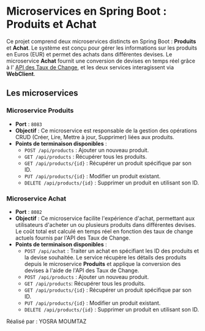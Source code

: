 
# Microservices en Spring Boot : Produits et Achat

Ce projet comprend deux microservices distincts en Spring Boot : **Produits** et **Achat**. Le système est conçu pour gérer les informations sur les produits en Euros (EUR) et permet des achats dans différentes devises. Le microservice **Achat** fournit une conversion de devises en temps réel grâce à l' [API des Taux de Change](https://www.exchangerate-api.com/), et les deux services interagissent via **WebClient**.

## Les microservices

### Microservice Produits
- **Port** : `8083`
- **Objectif** : Ce microservice est responsable de la gestion des opérations CRUD (Créer, Lire, Mettre à jour, Supprimer) liées aux produits.
- **Points de terminaison disponibles** :
    - `POST /api/products` : Ajouter un nouveau produit.
    - `GET /api/products` : Récupérer tous les produits.
    - `GET /api/products/{id}` : Récupérer un produit spécifique par son ID.
    - `PUT /api/products/{id}` : Modifier un produit existant.
    - `DELETE /api/products/{id}` : Supprimer un produit en utilisant son ID.

### Microservice Achat
- **Port** : `8082`
- **Objectif** : Ce microservice facilite l'expérience d'achat, permettant aux utilisateurs d'acheter un ou plusieurs produits dans différentes devises. Le coût total est calculé en temps réel en fonction des taux de change actuels fournis par l'API des Taux de Change.
- **Points de terminaison disponibles** :
    - `POST /api/achat` : Traiter un achat en spécifiant les ID des produits et la devise souhaitée. Le service récupère les détails des produits depuis le microservice **Produits** et applique la conversion des devises à l'aide de l'API des Taux de Change.
    -  `POST /api/products` : Ajouter un nouveau produit.
    -  `GET /api/products`: Récupérer tous les produits.
     - `GET /api/products/{id}` : Récupérer un produit spécifique par son ID.
     - `PUT /api/products/{id}` : Modifier un produit existant.
     - `DELETE /api/products/{id}` : Supprimer un produit en utilisant son ID.

Réalisé par : YOSRA MOUMTAZ